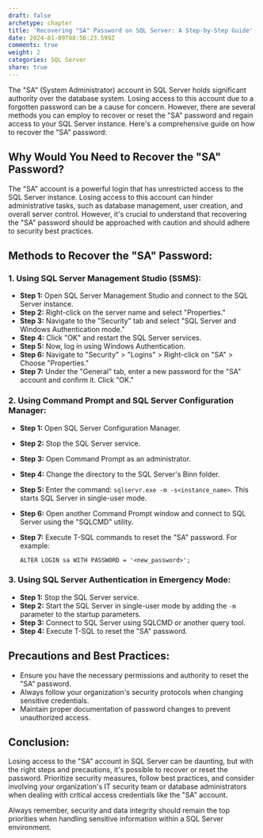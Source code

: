 ```yaml
---
draft: false
archetype: chapter
title: 'Recovering "SA" Password on SQL Server: A Step-by-Step Guide'
date: 2024-01-09T08:56:23.599Z
comments: true
weight: 2
categories: SQL Server
share: true
---
```

The "SA" (System Administrator) account in SQL Server holds significant authority over the database system. Losing access to this account due to a forgotten password can be a cause for concern. However, there are several methods you can employ to recover or reset the "SA" password and regain access to your SQL Server instance. Here's a comprehensive guide on how to recover the "SA" password:

## Why Would You Need to Recover the "SA" Password?

The "SA" account is a powerful login that has unrestricted access to the SQL Server instance. Losing access to this account can hinder administrative tasks, such as database management, user creation, and overall server control. However, it's crucial to understand that recovering the "SA" password should be approached with caution and should adhere to security best practices.

## Methods to Recover the "SA" Password:

### 1. Using SQL Server Management Studio (SSMS):

* **Step 1:** Open SQL Server Management Studio and connect to the SQL Server instance.
* **Step 2:** Right-click on the server name and select "Properties."
* **Step 3:** Navigate to the "Security" tab and select "SQL Server and Windows Authentication mode."
* **Step 4:** Click "OK" and restart the SQL Server services.
* **Step 5:** Now, log in using Windows Authentication.
* **Step 6:** Navigate to "Security" > "Logins" > Right-click on "SA" > Choose "Properties."
* **Step 7:** Under the "General" tab, enter a new password for the "SA" account and confirm it. Click "OK."

### 2. Using Command Prompt and SQL Server Configuration Manager:

* **Step 1:** Open SQL Server Configuration Manager.
* **Step 2:** Stop the SQL Server service.
* **Step 3:** Open Command Prompt as an administrator.
* **Step 4:** Change the directory to the SQL Server's Binn folder.
* **Step 5:** Enter the command: `sqlservr.exe -m -s<instance_name>`. This starts SQL Server in single-user mode.
* **Step 6:** Open another Command Prompt window and connect to SQL Server using the "SQLCMD" utility.
* **Step 7:** Execute T-SQL commands to reset the "SA" password. For example:

  `ALTER LOGIN sa WITH PASSWORD = '<new_password>';`

### 3. Using SQL Server Authentication in Emergency Mode:

* **Step 1:** Stop the SQL Server service.
* **Step 2:** Start the SQL Server in single-user mode by adding the `-m` parameter to the startup parameters.
* **Step 3:** Connect to SQL Server using SQLCMD or another query tool.
* **Step 4:** Execute T-SQL to reset the "SA" password.

## Precautions and Best Practices:

* Ensure you have the necessary permissions and authority to reset the "SA" password.
* Always follow your organization's security protocols when changing sensitive credentials.
* Maintain proper documentation of password changes to prevent unauthorized access.

## Conclusion:

Losing access to the "SA" account in SQL Server can be daunting, but with the right steps and precautions, it's possible to recover or reset the password. Prioritize security measures, follow best practices, and consider involving your organization's IT security team or database administrators when dealing with critical access credentials like the "SA" account.

Always remember, security and data integrity should remain the top priorities when handling sensitive information within a SQL Server environment.
